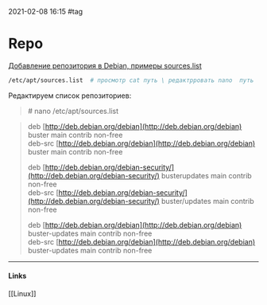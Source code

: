 2021-02-08 16:15
#tag
# Repo
[Добавление репозитория в Debian, примеры sources.list](https://serveradmin.ru/nastrojka-repozitoriev-v-debian/)
```bash
/etc/apt/sources.list  # просмотр cat путь \ редактрровать nano  путь
```
Редактируем список репозиториев:
> \# nano /etc/apt/sources.list

> deb [http://deb.debian.org/debian](http://deb.debian.org/debian) buster main contrib non-free  
> deb-src [http://deb.debian.org/debian](http://deb.debian.org/debian) buster main contrib non-free
> 
> deb [http://deb.debian.org/debian-security/](http://deb.debian.org/debian-security/) busterupdates main contrib non-free  
> deb-src [http://deb.debian.org/debian-security/](http://deb.debian.org/debian-security/) buster/updates main contrib non-free
> 
> deb [http://deb.debian.org/debian](http://deb.debian.org/debian) buster-updates main contrib non-free  
> deb-src [http://deb.debian.org/debian](http://deb.debian.org/debian) buster-updates main contrib non-free
_____________
#### Links
[[Linux]]